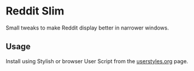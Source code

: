 Reddit Slim
===========

Small tweaks to make Reddit display better in narrower windows.

Usage
-----

Install using Stylish or browser User Script from the [userstyles.org][1] page.

  [1]: http://userstyles.org/styles/
